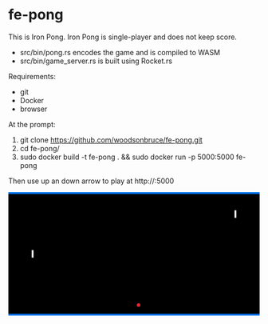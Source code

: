 # fe-pong

This is Iron Pong.  Iron Pong is single-player and does not keep score.

- src/bin/pong.rs encodes the game and is compiled to WASM
- src/bin/game_server.rs is built using Rocket.rs


Requirements:

- git
- Docker
- browser


At the prompt:

1. git clone https://github.com/woodsonbruce/fe-pong.git
2. cd fe-pong/
3. sudo docker build -t fe-pong . && sudo docker run -p 5000:5000 fe-pong


Then use up an down arrow to play at http://<host-ip>:5000

![pong](assets/pong.png)

